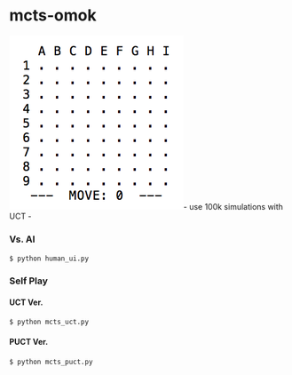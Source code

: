 # mcts-omok
![omok](./img/omok.gif)\- use 100k simulations with UCT \- 

### Vs. AI
	$ python human_ui.py

### Self Play
#### UCT Ver.
	$ python mcts_uct.py
#### PUCT Ver.
	$ python mcts_puct.py 
